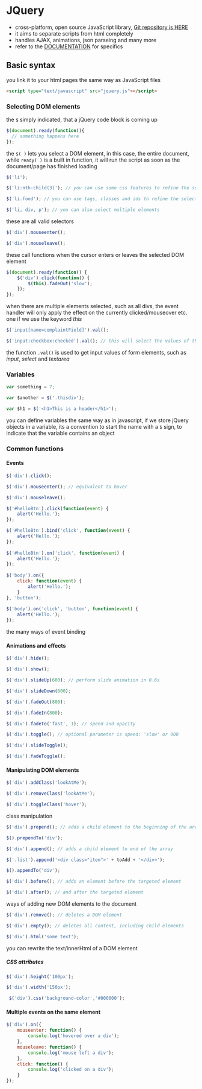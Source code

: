 # JQuery

- cross-platform, open source JavaScript library, [Git repository is HERE](https://github.com/jquery/jquery)
- it aims to separate scripts from html completely
- handles AJAX, animations, json parseing and many more
- refer to the [DOCUMENTATION](http://learn.jquery.com/) for specifics

## Basic syntax

you link it to your html pages the same way as JavaScript files

```html
<script type="text/javascript" src="jquery.js"></script>
```

### Selecting DOM elements

the `$` simply indicated, that a jQuery code block is coming up

```javascript
$(document).ready(function(){
  // something happens here
});
```

the `$( )` lets you select a DOM element, in this case, the entire document, while `ready( )` is a built in function, it will run the script as soon as the document/page has finished loading

```javascript
$('li');

$('li:nth-child(3)'); // you can use some css features to refine the selection

$('li.food'); // you can use tags, classes and ids to refine the selection

$('li, div, p'); // you can also select multiple elements
```

these are all valid selectors

```javascript
$('div').mouseenter();
```

```javascript
$('div').mouseleave();
```

these call functions when the cursor enters or leaves the selected DOM element

```javascript
$(document).ready(function() {
    $('div').click(function() {
        $(this).fadeOut('slow');
    });
});
```

when there are multiple elements selected, such as all divs, the event handler will only apply the effect on the currently clicked/mouseover etc. one if we use the keyword *this*

```javascript
$('input[name=complaintField]').val();

$('input:checkbox:checked').val(); // this will select the values of the the checked checkboxes
```

the function `.val()` is used to get input values of form elements, such as *input*, *select* and *textarea*

### Variables

```javascript
var something = 7;

var $another = $('.thisdiv');

var $h1 = $('<h1>This is a header</h1>');
```

you can define variables the same way as in javascript, if we store jQuery objects in a variable, its a convention to start the name with a `$` sign, to indicate that the variable contains an object

### Common functions

#### Events

```javascript
$('div').click();

$('div').mouseenter(); // equivalent to hover

$('div').mouseleave();
```

```javascript
$('#helloBtn').click(function(event) {
    alert('Hello.');
});

$('#helloBtn').bind('click', function(event) {
    alert('Hello.');
});
 
$('#helloBtn').on('click', function(event) {
    alert('Hello.');
});
 
$('body').on({
    click: function(event) {
        alert('Hello.');
    }
}, 'button');
 
$('body').on('click', 'button', function(event) {
    alert('Hello.');
});
```

the many ways of event binding

#### Animations and effects

```javascript
$('div').hide();

$('div').show();

$('div').slideUp(600); // perform slide animation in 0.6s

$('div').slideDown(600);

$('div').fadeOut(800);

$('div').fadeIn(800);

$('div').fadeTo('fast', 1); // speed and opacity

$('div').toggle(); // optional parameter is speed: 'slow' or 900

$('div').slideToggle();

$('div').fadeToggle();
```

#### Manipulating DOM elements

```javascript
$('div').addClass('lookAtMe');

$('div').removeClass('lookAtMe');

$('div').toggleClass('hover');
```

class manipulation

```javascript
$('div').prepend(); // adds a child element to the beginning of the array

$().prependTo('div');

$('div').append(); // adds a child element to end of the array

$('.list').append('<div class="item">' + toAdd + '</div>');

$().appendTo('div');

$('div').before(); // adds an element before the targeted element

$('div').after(); // and after the targeted element
```

ways of adding new DOM elements to the document

```javascript
$('div').remove(); // deletes a DOM element

$('div').empty(); // deletes all content, including child elements
```

```javascript
$('div').html('some text');
```

you can rewrite the text/innerHtml of a DOM element

##### CSS attributes

```javascript
$('div').height('100px');

$('div').width('150px');

 $('div').css('background-color','#000000');
```

#### Multiple events on the same element

```javascript
$('div').on({
    mouseenter: function() {
        console.log('hovered over a div');
    },
    mouseleave: function() {
        console.log('mouse left a div');
    },
    click: function() {
        console.log('clicked on a div');
    }
});
```
